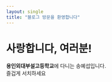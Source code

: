 ```yaml
---
layout: single
title: "블로그 방문을 환영합니다"
---
```



# 사랑합니다, 여러분!
**용인외대부설고등학교**에 다니는 송예섭입니다.<br>
즐겁게 서치하세요
